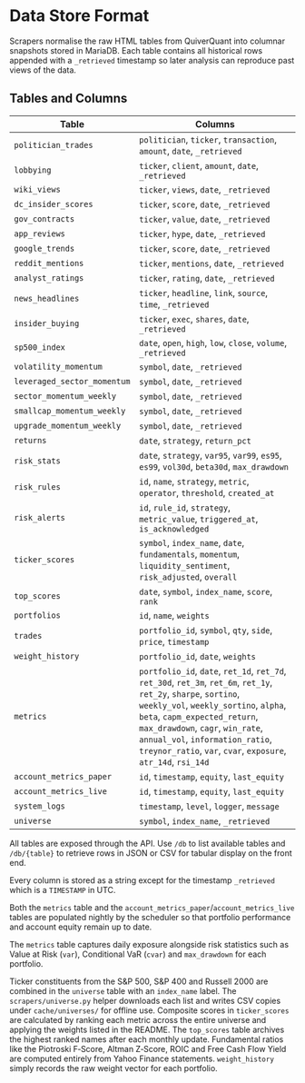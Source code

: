 # Data Store Format

Scrapers normalise the raw HTML tables from QuiverQuant into columnar snapshots stored in MariaDB.
Each table contains all historical rows appended with a `_retrieved` timestamp so later
analysis can reproduce past views of the data.

## Tables and Columns

| Table | Columns |
|-------|---------|
| `politician_trades` | `politician`, `ticker`, `transaction`, `amount`, `date`, `_retrieved` |
| `lobbying` | `ticker`, `client`, `amount`, `date`, `_retrieved` |
| `wiki_views` | `ticker`, `views`, `date`, `_retrieved` |
| `dc_insider_scores` | `ticker`, `score`, `date`, `_retrieved` |
| `gov_contracts` | `ticker`, `value`, `date`, `_retrieved` |
| `app_reviews` | `ticker`, `hype`, `date`, `_retrieved` |
| `google_trends` | `ticker`, `score`, `date`, `_retrieved` |
| `reddit_mentions` | `ticker`, `mentions`, `date`, `_retrieved` |
| `analyst_ratings` | `ticker`, `rating`, `date`, `_retrieved` |
| `news_headlines` | `ticker`, `headline`, `link`, `source`, `time`, `_retrieved` |
| `insider_buying` | `ticker`, `exec`, `shares`, `date`, `_retrieved` |
| `sp500_index` | `date`, `open`, `high`, `low`, `close`, `volume`, `_retrieved` |
| `volatility_momentum` | `symbol`, `date`, `_retrieved` |
| `leveraged_sector_momentum` | `symbol`, `date`, `_retrieved` |
| `sector_momentum_weekly` | `symbol`, `date`, `_retrieved` |
| `smallcap_momentum_weekly` | `symbol`, `date`, `_retrieved` |
| `upgrade_momentum_weekly` | `symbol`, `date`, `_retrieved` |
| `returns` | `date`, `strategy`, `return_pct` |
| `risk_stats` | `date`, `strategy`, `var95`, `var99`, `es95`, `es99`, `vol30d`, `beta30d`, `max_drawdown` |
| `risk_rules` | `id`, `name`, `strategy`, `metric`, `operator`, `threshold`, `created_at` |
| `risk_alerts` | `id`, `rule_id`, `strategy`, `metric_value`, `triggered_at`, `is_acknowledged` |
| `ticker_scores` | `symbol`, `index_name`, `date`, `fundamentals`, `momentum`, `liquidity_sentiment`, `risk_adjusted`, `overall` |
| `top_scores` | `date`, `symbol`, `index_name`, `score`, `rank` |
| `portfolios` | `id`, `name`, `weights` |
| `trades` | `portfolio_id`, `symbol`, `qty`, `side`, `price`, `timestamp` |
| `weight_history` | `portfolio_id`, `date`, `weights` |
| `metrics` | `portfolio_id`, `date`, `ret_1d`, `ret_7d`, `ret_30d`, `ret_3m`, `ret_6m`, `ret_1y`, `ret_2y`, `sharpe`, `sortino`, `weekly_vol`, `weekly_sortino`, `alpha`, `beta`, `capm_expected_return`, `max_drawdown`, `cagr`, `win_rate`, `annual_vol`, `information_ratio`, `treynor_ratio`, `var`, `cvar`, `exposure`, `atr_14d`, `rsi_14d` |
| `account_metrics_paper` | `id`, `timestamp`, `equity`, `last_equity` |
| `account_metrics_live` | `id`, `timestamp`, `equity`, `last_equity` |
| `system_logs` | `timestamp`, `level`, `logger`, `message` |
| `universe` | `symbol`, `index_name`, `_retrieved` |

All tables are exposed through the API. Use `/db` to list available tables and `/db/{table}` to retrieve rows in JSON or CSV for tabular display on the front end.

Every column is stored as a string except for the timestamp `_retrieved` which is a `TIMESTAMP` in UTC.

Both the `metrics` table and the `account_metrics_paper`/`account_metrics_live` tables are populated nightly by
the scheduler so that portfolio performance and account equity remain up
to date.

The `metrics` table captures daily exposure alongside risk statistics such
as Value at Risk (`var`), Conditional VaR (`cvar`) and `max_drawdown` for
each portfolio.

Ticker constituents from the S&P 500, S&P 400 and Russell 2000 are
combined in the `universe` table with an `index_name` label. The
`scrapers/universe.py` helper downloads each list and writes CSV copies
under `cache/universes/` for offline use.
Composite scores in `ticker_scores` are calculated by ranking each metric
across the entire universe and applying the weights listed in the README.
The `top_scores` table archives the highest ranked names after each monthly update.
Fundamental ratios like the Piotroski F‑Score, Altman Z‑Score, ROIC and
Free Cash Flow Yield are computed entirely from Yahoo Finance statements.
`weight_history` simply records the raw weight vector for each portfolio.
